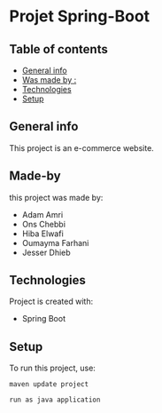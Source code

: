 # Projet Spring-Boot 
## Table of contents
* [General info](#general-info)
* [Was made by :](#Made-by)
* [Technologies](#technologies)
* [Setup](#setup)

## General info
This project is an e-commerce website.

## Made-by
this project was made by:
* Adam Amri
* Ons Chebbi
* Hiba Elwafi
* Oumayma Farhani
* Jesser Dhieb

	
## Technologies
Project is created with:
* Spring Boot

	
## Setup
To run this project, use:

```
maven update project 

run as java application
```

